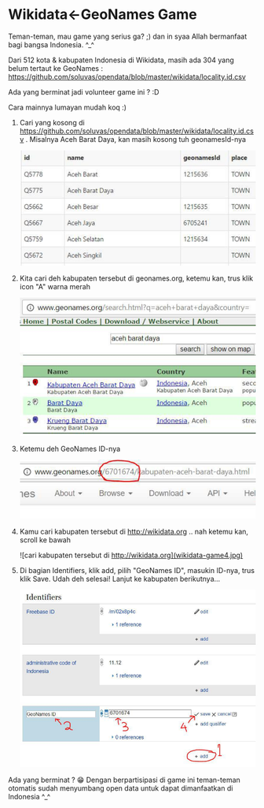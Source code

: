 # Wikidata<-GeoNames Game

Teman-teman, mau game yang serius ga? ;) dan in syaa Allah bermanfaat bagi bangsa Indonesia. ^_^

Dari 512 kota & kabupaten Indonesia di Wikidata, masih ada 304 yang belum tertaut ke GeoNames : https://github.com/soluvas/opendata/blob/master/wikidata/locality.id.csv

Ada yang berminat jadi volunteer game ini ? :D

Cara mainnya lumayan mudah koq :)

1. Cari yang kosong di https://github.com/soluvas/opendata/blob/master/wikidata/locality.id.csv . Misalnya Aceh Barat Daya, kan masih kosong tuh geonamesId-nya

    ![Misalnya Aceh Barat Daya, kan masih kosong tuh geonamesId-nya](wikidata-game1.jpg)

2. Kita cari deh kabupaten tersebut di geonames.org, ketemu kan, trus klik icon "A" warna merah

    ![cari deh kabupaten tersebut di geonames.org](wikidata-game2.jpg)

3. Ketemu deh GeoNames ID-nya

    ![Ketemu deh GeoNames ID-nya](wikidata-game3.jpg)

4. Kamu cari kabupaten tersebut di http://wikidata.org .. nah ketemu kan, scroll ke bawah

    ![cari kabupaten tersebut di http://wikidata.org](wikidata-game4.jpg)

5. Di bagian Identifiers, klik add, pilih "GeoNames ID", masukin ID-nya, trus klik Save. Udah deh selesai! Lanjut ke kabupaten berikutnya...

    ![Di bagian Identifiers, klik add](wikidata-game5.jpg)

Ada yang berminat ? 😁 Dengan berpartisipasi di game ini teman-teman otomatis sudah menyumbang open data untuk dapat dimanfaatkan di Indonesia ^_^
